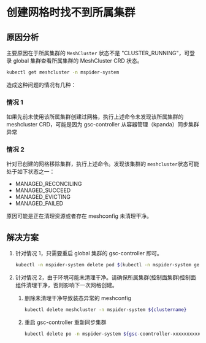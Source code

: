 # 创建网格时找不到所属集群

## 原因分析

主要原因在于所属集群的 `MeshCluster` 状态不是 "CLUSTER_RUNNING"，可登录 global 集群查看所属集群的 MeshCluster CRD 状态。

```bash
kubectl get meshcluster -n mspider-system
```

造成这种问题的情况有几种：

### 情况 1

如果先前未使用该所属集群创建过网格，执行上述命令未发现该所属集群的 meshcluster CRD，可能是因为 gsc-controller 从容器管理（kpanda）同步集群异常

### 情况 2

针对已创建的网格移除集群，执行上述命令。发现该集群的 `meshcluster`状态可能处于如下状态之一：

- MANAGED_RECONCILING
- MANAGED_SUCCEED
- MANAGED_EVICTING
- MANAGED_FAILED

原因可能是正在清理资源或者存在 meshconfig 未清理干净。

## 解决方案

1. 针对情况 1，只需要重启 global 集群的 gsc-controller 即可。

    ```bash
    kubectl -n mspider-system delete pod $(kubectl -n mspider-system get pod -l app=mspider-gsc-controller -o 'jsonpath={.items..[metadata.name](http://metadata.name)}')
    ```

2. 针对情况 2，由于环境可能未清理干净。请确保所属集群(控制面集群)控制面组件清理干净，否则影响下一次网格创建。

    1. 删除未清理干净导致装态异常的 meshconfig

        ```bash
        kubectl delete meshcluster -n mspider-system ${clustername}
        ```

    1. 重启 gsc-controller 重新同步集群

        ```bash
        kubectl delete po -n mspider-system ${gsc-coontroller-xxxxxxxxxx}
        ```

